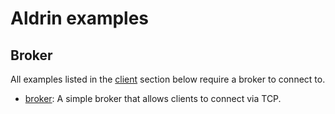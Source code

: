 # Aldrin examples

## Broker

All examples listed in the [client](#client) section below require a broker to connect to.

- [broker](broker/): A simple broker that allows clients to connect via TCP.
